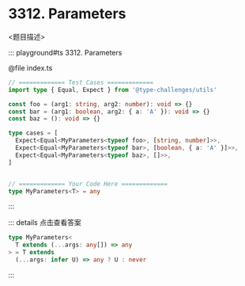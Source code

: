 # 3312. Parameters

<题目描述>

::: playground#ts 3312. Parameters

@file index.ts

```ts
// ============= Test Cases =============
import type { Equal, Expect } from '@type-challenges/utils'

const foo = (arg1: string, arg2: number): void => {}
const bar = (arg1: boolean, arg2: { a: 'A' }): void => {}
const baz = (): void => {}

type cases = [
  Expect<Equal<MyParameters<typeof foo>, [string, number]>>,
  Expect<Equal<MyParameters<typeof bar>, [boolean, { a: 'A' }]>>,
  Expect<Equal<MyParameters<typeof baz>, []>>,
]


// ============= Your Code Here =============
type MyParameters<T> = any
```

:::

::: details 点击查看答案

```ts
type MyParameters<
  T extends (...args: any[]) => any
> = T extends
  (...args: infer U) => any ? U : never
```

:::
